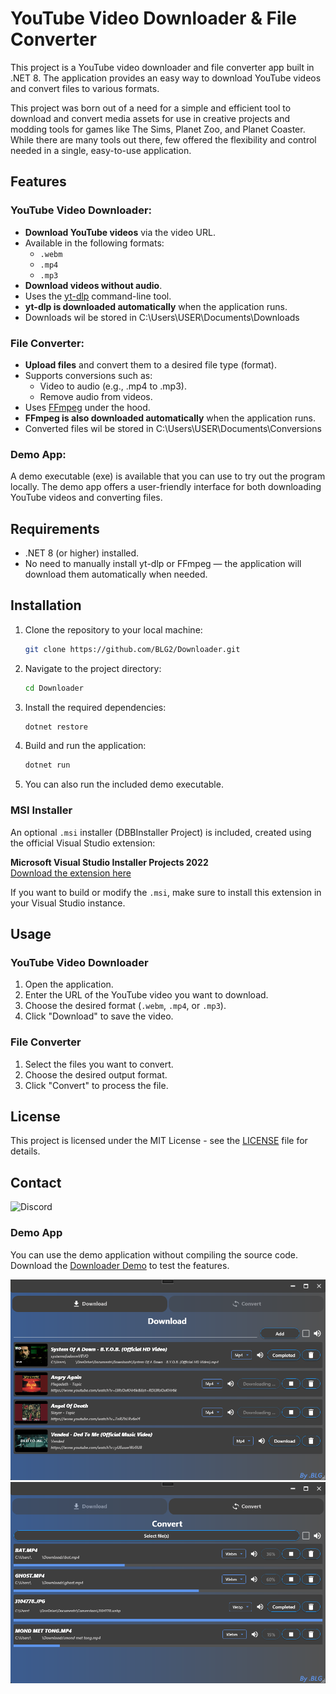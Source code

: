 # YouTube Video Downloader & File Converter

This project is a YouTube video downloader and file converter app built in .NET 8. The application provides an easy way to download YouTube videos and convert files to various formats.

This project was born out of a need for a simple and efficient tool to download and convert media assets for use in creative projects and modding tools for games like The Sims, Planet Zoo, and Planet Coaster. While there are many tools out there, few offered the flexibility and control needed in a single, easy-to-use application.

## Features

### YouTube Video Downloader:
- **Download YouTube videos** via the video URL.
- Available in the following formats:
  - `.webm`
  - `.mp4`
  - `.mp3`
- **Download videos without audio**.
- Uses the [yt-dlp](https://github.com/yt-dlp/yt-dlp) command-line tool.
- **yt-dlp is downloaded automatically** when the application runs.
- Downloads wil be stored in C:\Users\USER\Documents\Downloads

### File Converter:
- **Upload files** and convert them to a desired file type (format).
- Supports conversions such as:
  - Video to audio (e.g., .mp4 to .mp3).
  - Remove audio from videos.
- Uses [FFmpeg](https://ffmpeg.org/) under the hood.
- **FFmpeg is also downloaded automatically** when the application runs.
- Converted files wil be stored in C:\Users\USER\Documents\Conversions

### Demo App:
A demo executable (exe) is available that you can use to try out the program locally. The demo app offers a user-friendly interface for both downloading YouTube videos and converting files.

## Requirements

- .NET 8 (or higher) installed.
- No need to manually install yt-dlp or FFmpeg — the application will download them automatically when needed.

## Installation

1. Clone the repository to your local machine:

   ```bash
   git clone https://github.com/BLG2/Downloader.git
   ```

2. Navigate to the project directory:

   ```bash
   cd Downloader
   ```

3. Install the required dependencies:

   ```bash
   dotnet restore
   ```

4. Build and run the application:

   ```bash
   dotnet run
   ```

5. You can also run the included demo executable.



### MSI Installer

An optional `.msi` installer (DBBInstaller Project) is included, created using the official Visual Studio extension:

**Microsoft Visual Studio Installer Projects 2022**  
[Download the extension here](https://marketplace.visualstudio.com/items?itemName=VisualStudioClient.MicrosoftVisualStudio2022InstallerProjects)

If you want to build or modify the `.msi`, make sure to install this extension in your Visual Studio instance.




## Usage

### YouTube Video Downloader
1. Open the application.
2. Enter the URL of the YouTube video you want to download.
3. Choose the desired format (`.webm`, `.mp4`, or `.mp3`).
4. Click "Download" to save the video.

### File Converter
1. Select the files you want to convert.
2. Choose the desired output format.
3. Click "Convert" to process the file.

## License

This project is licensed under the MIT License - see the [LICENSE](LICENSE.txt) file for details.

## Contact

![Discord](https://atombot.be/widget/user/1/921434569197117490.png)

### Demo App
You can use the demo application without compiling the source code. Download the [Downloader Demo](Downloader/DemoApp/DBBInstaller.zip) to test the features.

![Downloader preview](Downloader/DemoApp/downloader.png)
![Convertor preview](Downloader/DemoApp/converter.png)
